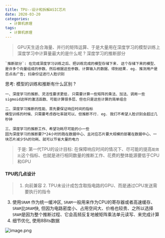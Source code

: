 ```yaml
---
title: TPU--设计和拆解ASIC芯片
date: 2020-03-20
categories:
  - 计算机原理
tags:
  - 计算机原理
---
```

> GPU天生适合海量、并行的矩阵运算、于是大量用在深度学习的模型训练上
深度学习中计算量最大的是什么呢 ? 深度学习的推断部分

```
`推断部分`: 在完成深度学习训练之后、把训练完成的模型存储下来. 这个存储下来的模型、是许多个向量组成的参数、然后根据这些参数、计算输入的数据、得到结果. eg. 推测用户是否点击广告; 扫身份证进行人脸识别
```

思考: 模型的训练和推断有什么区别 ?
```
一、深度学习的推断、灵活性要求更低. 只需要计算一些矩阵的乘法、加法、调用一些sigmoid这样的激活函数、可能计算很多层、但也只是这些计算的简单组合

二、深度学习推断的性能、首先要保证响应时间的指标
模型训练的时候、只需要考虑吞吐率就可以、但推断不行. eg. 我们不希望人脸识别会超过几秒钟

三、深度学习的推断工作、希望功耗尽可能的小一些
因为深度学习的推断要7*24小时的跑在数据中心、且对应芯片要大规模的部署在数据中心、一块芯片减少5%的功耗、就可以节省大量的电力

```
> 于是: 第一代TPU的设计目标:
在保障响应时间的情况下、尽可能的提高`能效比`这个指标、也就是进行相同数量的推断工作、花费的整体能源要低于CPU和GPU

#### TPU的几点设计
> 1. 向前兼容  2. TPU未设计成包含取指电路的GPU、而是通过CPU发送需要执行的指令
3. 使用`SRAM` 作为统一缓冲区, `SRAM`一般用来作为CPU的寄存器或者高速缓存、`SRAM`比`DRAM`快, 但因为电路密度小、占用空间大、价格也较贵、之所以选择`SRAM`是因为整个推断过程、它会高频反复地被矩阵乘法单元读写、来完成计算
4. 细节优化, 使用8Bits数据

![image.png](https://upload-images.jianshu.io/upload_images/14027542-9db6fb03181e5443.png?imageMogr2/auto-orient/strip%7CimageView2/2/w/1240)
